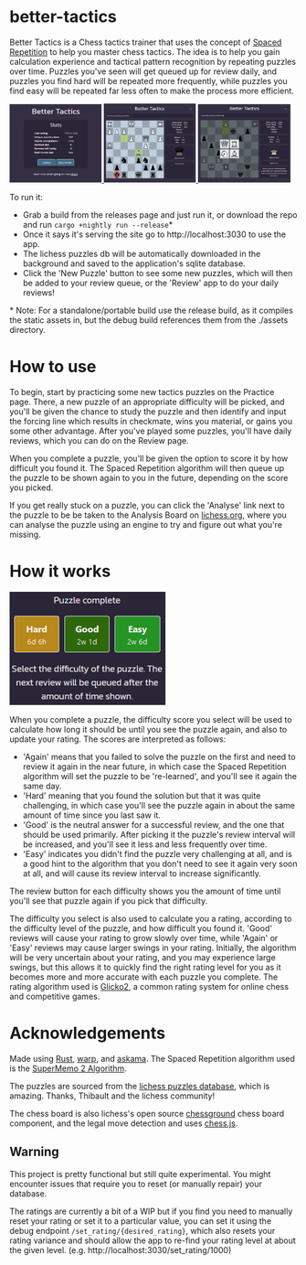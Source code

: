 # better-tactics

Better Tactics is a Chess tactics trainer that uses the concept of <a href="https://en.wikipedia.org/wiki/Spaced_repetition">Spaced Repetition</a> to help you master chess tactics. The idea is to help you gain calculation experience and tactical pattern recognition by repeating puzzles over time. Puzzles you've seen will get queued up for review daily, and puzzles you find hard will be repeated more
frequently, while puzzles you find easy will be repeated far less often to make the process more efficient.

<!-- Screenshot gallery -->
<a href="https://raw.githubusercontent.com/catchouli/better_tactics/develop/screenshots/1.png">
  <img src="https://raw.githubusercontent.com/catchouli/better_tactics/develop/screenshots/1.png" width="32%">
</a>
<a href="https://raw.githubusercontent.com/catchouli/better_tactics/develop/screenshots/2.png">
  <img src="https://raw.githubusercontent.com/catchouli/better_tactics/develop/screenshots/2.png" width="32%">
</a>
<a href="https://raw.githubusercontent.com/catchouli/better_tactics/develop/screenshots/3.png">
  <img src="https://raw.githubusercontent.com/catchouli/better_tactics/develop/screenshots/3.png" width="32%">
</a>

To run it:
* Grab a build from the releases page and just run it, or download the repo and run `cargo +nightly run --release`\*
* Once it says it's serving the site go to http://localhost:3030 to use the app.
* The lichess puzzles db will be automatically downloaded in the background and saved to the application's sqlite database.
* Click the 'New Puzzle' button to see some new puzzles, which will then be added to your review queue, or the 'Review' app to do your daily reviews!

\* Note: For a standalone/portable build use the release build, as it compiles the static assets in, but the debug build references them from the ./assets directory.


# How to use

To begin, start by practicing some new tactics puzzles on the Practice page. There, a new puzzle of an appropriate difficulty will be picked, and you'll be given the chance to study the puzzle and then identify and input the forcing line which results in checkmate, wins you material, or gains you some other advantage. After you've played some puzzles, you'll have daily reviews, which you can do on the Review page.

When you complete a puzzle, you'll be given the option to score it by how difficult you found it. The Spaced Repetition algorithm will then queue up the puzzle to be shown again to you in the future, depending on the score you picked.

If you get really stuck on a puzzle, you can click the 'Analyse' link next to the puzzle to be be taken to the Analysis Board on <a href="https://lichess.org">lichess.org</a>, where you can analyse the puzzle using an engine to try and figure out what you're
missing.

# How it works

<img src="https://raw.githubusercontent.com/catchouli/better_tactics/develop/screenshots/4.png">

When you complete a puzzle, the difficulty score you select will be used to calculate how long it should be until you see the puzzle again, and also to update your rating. The scores are interpreted as follows:

- 'Again' means that you failed to solve the puzzle on the first and need to review it again in the near future, in which case the Spaced Repetition algorithm will set the puzzle to be 're-learned', and you'll see it again the same day.
- 'Hard' meaning that you found the solution but that it was quite challenging, in which case you'll see the puzzle again in about the same amount of time since you last saw it.
- 'Good' is the neutral answer for a successful review, and the one that should be used primarily. After picking it the puzzle's review interval will be increased, and you'll see it less and less frequently over time.
- 'Easy' indicates you didn't find the puzzle very challenging at all, and is a good hint to the algorithm that you don't need to see it again very soon at all, and will cause its review interval to increase significantly.

The review button for each difficulty shows you the amount of time until you'll see that puzzle again if you pick that difficulty.

The difficulty you select is also used to calculate you a rating, according to the difficulty level of the puzzle, and how difficult you found it. 'Good' reviews will cause your rating to grow slowly over time, while 'Again' or 'Easy' reviews may cause larger swings in your rating. Initially, the algorithm will be very uncertain about your rating, and you may experience large swings, but this allows it to quickly find the right rating level for you as it becomes more and more accurate with each puzzle you complete. The rating algorithm used is <a href="https://en.wikipedia.org/wiki/Glicko_rating_system#Glicko-2_algorithm">Glicko2</a>, a common rating system for online chess and competitive games.

# Acknowledgements

Made using <a href="https://www.rust-lang.org/">Rust</a>, <a href="https://github.com/seanmonstar/warp">warp</a>, and <a href="https://github.com/djc/askama">askama</a>. The Spaced Repetition algorithm used is the <a href="https://super-memory.com/english/ol/sm2.htm">SuperMemo 2 Algorithm</a>.

The puzzles are sourced from the <a href="https://database.lichess.org/#puzzles">lichess puzzles database</a>, which is amazing. Thanks, Thibault and the lichess community!

The chess board is also lichess's open source <a href="https://github.com/lichess-org/chessground">chessground</a> chess board
component, and the legal move detection and uses <a href="https://github.com/jhlywa/chess.js">chess.js</a>.



## Warning
This project is pretty functional but still quite experimental. You might encounter issues that require you to reset (or manually repair) your database.

The ratings are currently a bit of a WIP but if you find you need to manually reset your rating or set it to a particular value, you can set it using the debug endpoint `/set_rating/{desired_rating}`, which also resets your rating variance and should allow the app to re-find your rating level at about the given level. (e.g. http://localhost:3030/set_rating/1000)
